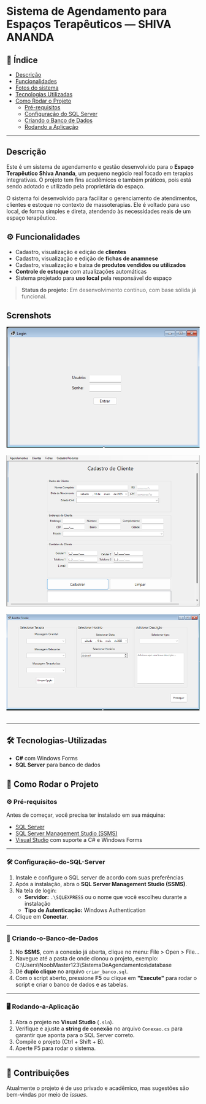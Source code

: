 # Sistema de Agendamento para Espaços Terapêuticos — SHIVA ANANDA

## 📑 Índice
- [Descrição](#descricao)
- [Funcionalidades](#funcionalidades)
- [Fotos do sistema](#screenshots)
- [Tecnologias Utilizadas](#tecnologias-utilizadas)
- [Como Rodar o Projeto](#como-rodar-o-projeto)
  - [Pré-requisitos](#pré-requisitos)
  - [Configuração do SQL Server](#configuração-do-sql-server)
  - [Criando o Banco de Dados](#criando-o-banco-de-dados)
  - [Rodando a Aplicação](#rodando-a-aplicação)


---


## Descrição
Este é um sistema de agendamento e gestão desenvolvido para o **Espaço Terapêutico Shiva Ananda**, um pequeno negócio real focado em terapias integrativas. O projeto tem fins acadêmicos e também práticos, pois está sendo adotado e utilizado pela proprietária do espaço.

O sistema foi desenvolvido para facilitar o gerenciamento de atendimentos, clientes e estoque no contexto de massoterapias. Ele é voltado para uso local, de forma simples e direta, atendendo às necessidades reais de um espaço terapêutico. 


## ⚙️ Funcionalidades

- Cadastro, visualização e edição de **clientes**
- Cadastro, visualização e edição de **fichas de anamnese**
- Cadastro, visualização e baixa de **produtos vendidos ou utilizados**
- **Controle de estoque** com atualizações automáticas
- Sistema projetado para **uso local** pela responsável do espaço


> **Status do projeto:** Em desenvolvimento contínuo, com base sólida já funcional.

## Screnshots

![Tela Inicial](https://github.com/zequi11/Sistema-Agendamentos-SHIVA/blob/main/Screenshots/Tela_login.png?raw=true)<br><br>
![Cadastro de Cliente](https://github.com/zequi11/Sistema-Agendamentos-SHIVA/blob/main/Screenshots/Tela_cadastro_clientes.png?raw=true)<br><br>
![Tela de Agendamentos](https://github.com/zequi11/Sistema-Agendamentos-SHIVA/blob/main/Screenshots/Tela_agendamento.png?raw=true)<br><br>

---

## 🛠 Tecnologias-Utilizadas

- **C#** com Windows Forms
- **SQL Server** para banco de dados

## 🚀 Como Rodar o Projeto

### ⚙️ Pré-requisitos

Antes de começar, você precisa ter instalado em sua máquina:

- [SQL Server](https://www.microsoft.com/pt-br/sql-server/sql-server-downloads)
- [SQL Server Management Studio (SSMS)](https://learn.microsoft.com/pt-br/sql/ssms/download-sql-server-management-studio-ssms)
- [Visual Studio](https://visualstudio.microsoft.com/pt-br/) com suporte a C# e Windows Forms

---

### 🛠️ Configuração-do-SQL-Server

1. Instale e configure o SQL server de acordo com suas preferências
2. Após a instalação, abra o **SQL Server Management Studio (SSMS)**.
3. Na tela de login:
   - **Servidor:** `.\SQLEXPRESS` ou o nome que você escolheu durante a instalação
   - **Tipo de Autenticação:** Windows Authentication
4. Clique em **Conectar**.

---

### 🧱 Criando-o-Banco-de-Dados

1. No **SSMS**, com a conexão já aberta, clique no menu: File > Open > File...
2. Navegue até a pasta de onde clonou o projeto, exemplo: C:\Users\NoobMaster123\SistemaDeAgendamentos\database
3. Dê **duplo clique** no arquivo `criar_banco.sql`.
4. Com o script aberto, pressione **F5** ou clique em **"Execute"** para rodar o script e criar o banco de dados e as tabelas.

---

### 🖥️ Rodando-a-Aplicação

1. Abra o projeto no **Visual Studio** (`.sln`).
2. Verifique e ajuste a **string de conexão** no arquivo `Conexao.cs` para garantir que aponta para o SQL Server correto.
3. Compile o projeto (Ctrl + Shift + B).
4. Aperte F5 para rodar o sistema.

---

## 🤝 Contribuições

Atualmente o projeto é de uso privado e acadêmico, mas sugestões são bem-vindas por meio de *issues*. 
